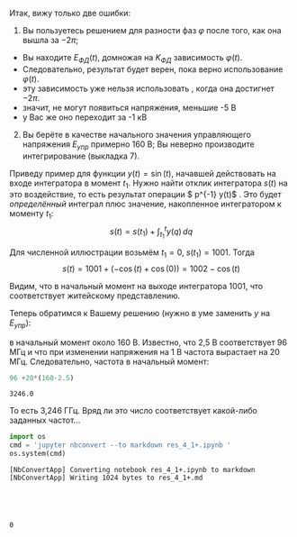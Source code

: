 Итак,
вижу только две ошибки:

1. Вы пользуетесь решением для разности фаз $\varphi$ после того,
как она вышла за $-2 \pi$;

* Вы находите $E_{ФД}(t)$, домножая на $K_{ФД}$ зависимость $\varphi(t)$.
* Следовательно, результат будет верен, пока верно использование  $\varphi(t)$.
* эту зависимость уже нельзя использовать , когда она достигнет $-2 \pi$.
* значит, не могут появиться напряжения, меньшие  -5 В
* у Вас же оно переходит за -1 кВ 

2. Вы берёте в качестве начального значения управляющего напряжения $E_{упр}$ примерно 160 В; 
Вы неверно производите интегрирование (выкладка 7).

Приведу пример для функции $y(t)=\sin(t)$, начавшей действовать на входе интегратора в момент $t_1$.
Нужно найти отклик интегратора $s(t)$ на это воздействие, то есть результат операции $ p^{-1} y(t)$ .
Это будет *определённый* интеграл плюс значение, накопленное интегратором к моменту $t_1$:
$$
s(t)=s(t_1) + \int_{t_1}^{t} y(q) \,dq 
$$

Для численной иллюстрации возьмём $t_1=0$, $s(t_1)=1001$. Тогда 
$$
s(t)= 1001 +(-\cos(t)+\cos(0))= 1002 - \cos(t)
$$

Видим, что в начальный момент на выходе интегратора 1001, что соответствует житейскому представлению. 

Теперь обратимся к Вашему решению (нужно в уме заменить  $y$ на $E_{упр}$): 

в начальный момент около 160 В. Известно, что 2,5 В соответствует 96 МГц и что при изменении напряжения на 1 В частота вырастает на 20 МГц. Следовательно, частота в начальный момент: 


```python
96 +20*(160-2.5)
```




    3246.0



То есть 3,246 ГГц. Вряд ли это число соответствует какой-либо заданных частот... 


```python
import os 
cmd = 'jupyter nbconvert --to markdown res_4_1+.ipynb '
os.system(cmd)
```

    [NbConvertApp] Converting notebook res_4_1+.ipynb to markdown
    [NbConvertApp] Writing 1024 bytes to res_4_1+.md





    0


